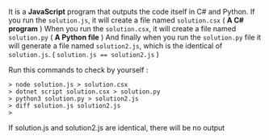 It is a **JavaScript** program that outputs the code itself in C# and Python. 
If you run the `solution.js`, it will create a file named `solution.csx` ( **A C# program** )
When you run the `solution.csx`, it will create a file named `solution.py` ( **A Python file** )
And finally when you run the `solution.py` file it will generate a file named `solution2.js`, which is the identical of `solution.js`. ( `solution.js == solution2.js` ) 

Run this commands to check by yourself : 

`> node solution.js > solution.csx` <br>
`> dotnet script solution.csx > solution.py` <br>
`> python3 solution.py > solution2.js`<br>
`> diff solution.js solution2.js`<br>
`> `<br>

If solution.js and solution2.js are identical, there will be no output
